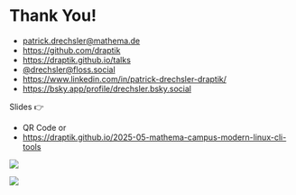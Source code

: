 # Thank You!

- <mdi-email /> <patrick.drechsler@mathema.de>
- <logos-github-icon /> <https://github.com/draptik>
- <mdi-web /> <https://draptik.github.io/talks>
- <logos-mastodon-icon /> [@drechsler@floss.social](https://floss.social/@drechsler)
- <logos-linkedin-icon /> <https://www.linkedin.com/in/patrick-drechsler-draptik/>
- <logos-bluesky /> <https://bsky.app/profile/drechsler.bsky.social>

Slides 👉

- QR Code or
- <https://draptik.github.io/2025-05-mathema-campus-modern-linux-cli-tools>

<img
  class="absolute top-10 right-30 h-70"
  src="/images/slides-mathema-campus-25.png"
/>

<img
  class="absolute bottom-20 right-30 h-30 custom-slow-pulse"
  src="/images/anti-nazi.png"
/>
